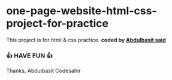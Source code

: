 # one-page-website-html-css-project-for-practice


This project is for html &amp; css practice.
<b>coded by [Abdulbasit said](https://github.com/abdulbasitsaid)</b>
### 👍 HAVE FUN 👍
Thanks, Abdulbasit Codesahir

